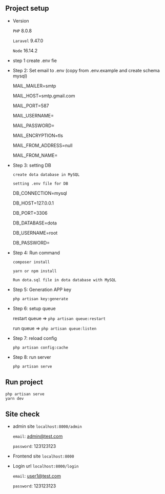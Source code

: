## Project setup

+ Version

    `PHP` 8.0.8
  
    `Laravel` 9.47.0
  
     `Node` 16.14.2

+ step 1
create .env fie

+ Step 2: Set email to .env (copy from .env.example and create schema mysql)

  MAIL_MAILER=smtp

  MAIL_HOST=smtp.gmail.com

  MAIL_PORT=587

  MAIL_USERNAME=<your Email>

  MAIL_PASSWORD=<your email password>

  MAIL_ENCRYPTION=tls

  MAIL_FROM_ADDRESS=null

  MAIL_FROM_NAME=<display name>

+  Step 3: setting DB 

    `create dota database in MySQL`

    `setting .env file for DB`

    DB_CONNECTION=mysql

    DB_HOST=127.0.0.1

    DB_PORT=3306

    DB_DATABASE=dota

    DB_USERNAME=root

    DB_PASSWORD=


+ Step 4:
    Run command
    ```
    composer install
    ```
    ```
    yarn or npm install
    ```
    ```
    Run dota.sql file in dota database with MySQL
    ```
+ Step 5: Generation APP key

    `php artisan key:generate`

+ Step 6: setup queue

    restart queue => `php artisan queue:restart`

    run queue => `php artisan queue:listen`


+ Step 7: reload config

    `php artisan config:cache`

+ Step 8: run server

    `php artisan serve`

## Run project

    php artisan serve
    yarn dev

## Site check
+ admin site   `localhost:8000/admin`

   `email`: admin@test.com

   `password`: 123123123
+ Frontend site   `localhost:8000`
+ Login url     `localhost:8000/login`

    `email`: user1@test.com

   `password`: 123123123


